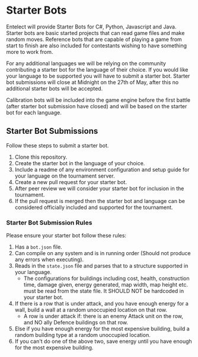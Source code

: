 # Starter Bots

Entelect will provide Starter Bots for C#, Python, Javascript and Java. Starter bots are basic started projects that can read game files and make random moves. Reference bots that are capable of playing a game from start to finish are also included for contestants wishing to have something more to work from.

For any additional languages we will be relying on the community contributing a starter bot for the language of their choice. If you would like your language to be supported you will have to submit a starter bot. Starter bot submissions will close at Midnight on the 27th of May, after this no additional starter bots will be accepted.

Calibration bots will be included into the game engine before the first battle (after starter bot submission have closed) and will be based on the starter bot for each language.

## Starter Bot Submissions

Follow these steps to submit a starter bot.

1. Clone this repository.
1. Create the starter bot in the language of your choice.
1. Include a readme of any environment configuration and setup guide for your language on the tournament server.
1. Create a new pull request for your starter bot.
1. After peer review we will consider your starter bot for inclusion in the tournament.
1. If the pull request is merged then the starter bot and language can be considered officially included and supported for the tournament.

### Starter Bot Submission Rules

Please ensure your starter bot follow these rules:

1. Has a `bot.json` file.
1. Can compile on any system and is in running order (Should not produce any errors when executing).
1. Reads in the `state.json` file and parses that to a structure supported in your language.
   * The configurations for buildings including cost, health, construction time, damage given, energy generated, map width, map height etc. must be read from the state file. It SHOULD NOT be hardcoded in your starter bot. 
1. If there is a row that is under attack, and you have enough energy for a wall, build a wall at a random unoccupied location on that row.
   * A row is under attack if: there is an enemy Attack unit on the row, and NO ally Defence buildings on that row.
1. Else if you have enough energy for the most expensive building, build a random building type at a random unoccupied location.
1. If you can't do one of the above two, save energy until you have enough for the most expensive building.
